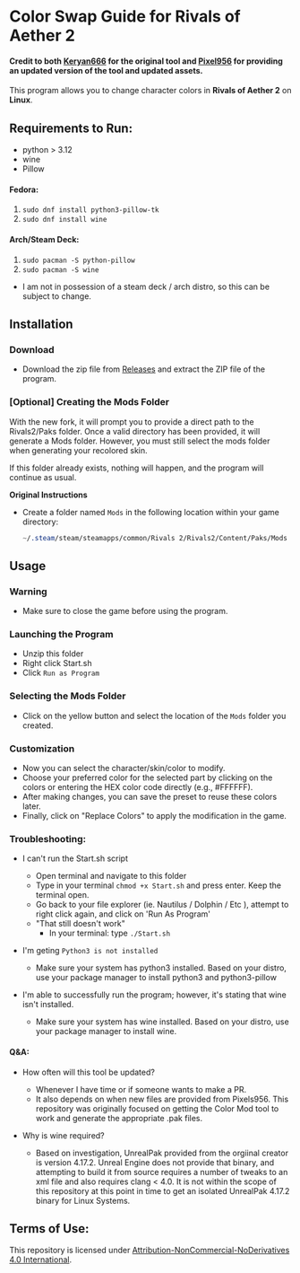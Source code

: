 # Color Swap Guide for Rivals of Aether 2
#### Credit to both [Keryan666](https://gamebanana.com/tools/18380) for the original tool and [Pixel956](https://gamebanana.com/tools/18562) for providing an updated version of the tool and updated assets.

This program allows you to change character colors in **Rivals of Aether 2** on **Linux**. 

## Requirements to Run:
- python > 3.12 
- wine
- Pillow

#### Fedora:
1. `sudo dnf install python3-pillow-tk`
1. `sudo dnf install wine`

#### Arch/Steam Deck:
1. `sudo pacman -S python-pillow`
2. `sudo pacman -S wine`
* I am not in possession of a steam deck / arch distro, so this can be subject to change.

## Installation

### Download
- Download the zip file from [Releases](https://github.com/WK-Kz/Color-Swap-ROA-2/releases) and extract the ZIP file of the program.

### [Optional] Creating the Mods Folder 
With the new fork, it will prompt you to provide a direct path to the Rivals2/Paks folder. Once a valid directory has been provided, it will generate a Mods folder. However, you must still select the mods folder when generating your recolored skin.

If this folder already exists, nothing will happen, and the program will continue as usual.

**Original Instructions**
- Create a folder named `Mods` in the following location within your game directory:

   ```css
   ~/.steam/steam/steamapps/common/Rivals 2/Rivals2/Content/Paks/Mods
   ```

## Usage

### Warning
- Make sure to close the game before using the program.

### Launching the Program
- Unzip this folder
- Right click Start.sh
- Click `Run as Program`

### Selecting the Mods Folder
- Click on the yellow button and select the location of the `Mods` folder you created.

### Customization
- Now you can select the character/skin/color to modify.
- Choose your preferred color for the selected part by clicking on the colors or entering the HEX color code directly (e.g., #FFFFFF).
- After making changes, you can save the preset to reuse these colors later.
- Finally, click on "Replace Colors" to apply the modification in the game.

### Troubleshooting:
- I can't run the Start.sh script
    - Open terminal and navigate to this folder
    - Type in your terminal `chmod +x Start.sh` and press enter. Keep the terminal open.
    - Go back to your file explorer (ie. Nautilus / Dolphin / Etc ), attempt to right click again, and click on 'Run As Program'
    - "That still doesn't work"
        - In your terminal: type `./Start.sh`

- I'm geting `Python3 is not installed` 
    - Make sure your system has python3 installed. Based on your distro, use your package manager to install python3 and python3-pillow

- I'm able to successfully run the program; however, it's stating that wine isn't installed.
    - Make sure your system has wine installed. Based on your distro, use your package manager to install wine.


#### Q&A:
- How often will this tool be updated?
    - Whenever I have time or if someone wants to make a PR.
    - It also depends on when new files are provided from Pixels956. This repository was originally focused on getting the Color Mod tool to work and generate the appropriate .pak files.

- Why is wine required?
    - Based on investigation, UnrealPak provided from the orgiinal creator is version 4.17.2. Unreal Engine does not provide that binary, and attempting to build it from source requires a number of tweaks to an xml file and also requires clang < 4.0. It is not within the scope of this repository at this point in time to get an isolated UnrealPak 4.17.2 binary for Linux Systems.

## Terms of Use:
This repository is licensed under [Attribution-NonCommercial-NoDerivatives 4.0 International](https://creativecommons.org/licenses/by-nc-nd/4.0/).
